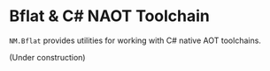 # Bflat & C# NAOT Toolchain

`NM.Bflat` provides utilities for working with C# native AOT toolchains.

(Under construction)
